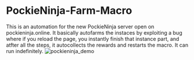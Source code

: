 # PockieNinja-Farm-Macro
This is an automation for the new PockieNinja server open on pockieninja.online. It basically autofarms the instaces by exploiting a bug where if you reload the page, you instantly finish that instance part, and atfter all the steps, it autocollects the rewards and restarts the macro. It can run indefinitely.
![pockieninja_demo](https://github.com/HeiwaRyuu/PockieNinja-Farm-Macro/assets/43082973/23267a55-e437-4c24-8142-728a1e4a8dc2)
